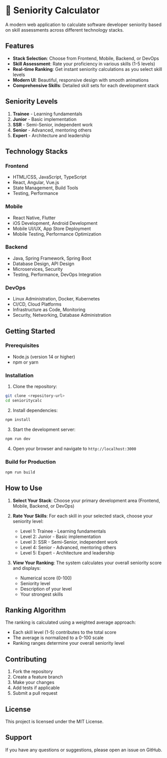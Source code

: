 # 🚀 Seniority Calculator

A modern web application to calculate software developer seniority based on skill assessments across different technology stacks.

## Features

- **Stack Selection**: Choose from Frontend, Mobile, Backend, or DevOps
- **Skill Assessment**: Rate your proficiency in various skills (1-5 levels)
- **Real-time Ranking**: Get instant seniority calculations as you select skill levels
- **Modern UI**: Beautiful, responsive design with smooth animations
- **Comprehensive Skills**: Detailed skill sets for each development stack

## Seniority Levels

1. **Trainee** - Learning fundamentals
2. **Junior** - Basic implementation
3. **SSR** - Semi-Senior, independent work
4. **Senior** - Advanced, mentoring others
5. **Expert** - Architecture and leadership

## Technology Stacks

### Frontend
- HTML/CSS, JavaScript, TypeScript
- React, Angular, Vue.js
- State Management, Build Tools
- Testing, Performance

### Mobile
- React Native, Flutter
- iOS Development, Android Development
- Mobile UI/UX, App Store Deployment
- Mobile Testing, Performance Optimization

### Backend
- Java, Spring Framework, Spring Boot
- Database Design, API Design
- Microservices, Security
- Testing, Performance, DevOps Integration

### DevOps
- Linux Administration, Docker, Kubernetes
- CI/CD, Cloud Platforms
- Infrastructure as Code, Monitoring
- Security, Networking, Database Administration

## Getting Started

### Prerequisites

- Node.js (version 14 or higher)
- npm or yarn

### Installation

1. Clone the repository:
```bash
git clone <repository-url>
cd senioritycalc
```

2. Install dependencies:
```bash
npm install
```

3. Start the development server:
```bash
npm run dev
```

4. Open your browser and navigate to `http://localhost:3000`

### Build for Production

```bash
npm run build
```

## How to Use

1. **Select Your Stack**: Choose your primary development area (Frontend, Mobile, Backend, or DevOps)

2. **Rate Your Skills**: For each skill in your selected stack, choose your seniority level:
   - Level 1: Trainee - Learning fundamentals
   - Level 2: Junior - Basic implementation
   - Level 3: SSR - Semi-Senior, independent work
   - Level 4: Senior - Advanced, mentoring others
   - Level 5: Expert - Architecture and leadership

3. **View Your Ranking**: The system calculates your overall seniority score and displays:
   - Numerical score (0-100)
   - Seniority level
   - Description of your level
   - Your strongest skills

## Ranking Algorithm

The ranking is calculated using a weighted average approach:
- Each skill level (1-5) contributes to the total score
- The average is normalized to a 0-100 scale
- Ranking ranges determine your overall seniority level

## Contributing

1. Fork the repository
2. Create a feature branch
3. Make your changes
4. Add tests if applicable
5. Submit a pull request

## License

This project is licensed under the MIT License.

## Support

If you have any questions or suggestions, please open an issue on GitHub.
